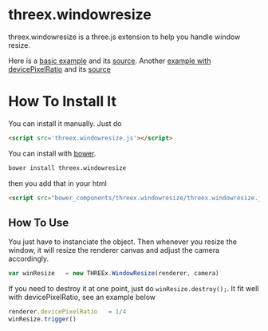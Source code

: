 threex.windowresize
===================

threex.windowresize is a three.js extension to help you handle window resize.

Here is a [basic example](http://jeromeetienne.github.io/threex.windowresize/examples/basic.html) and its [source](https://github.com/jeromeetienne/threex.windowresize/blob/master/examples/basic.html).
Another [example with devicePixelRatio](http://jeromeetienne.github.io/threex.windowresize/examples/devicepixelratio.html) and its [source](https://github.com/jeromeetienne/threex.windowresize/blob/master/examples/devicepixelratio.html)

How To Install It
=================

You can install it manually. Just do

```html
<script src='threex.windowresize.js'></script>
```

You can install with [bower](http://bower.io/).

```bash
bower install threex.windowresize
```

then you add that in your html

```html
<script src="bower_components/threex.windowresize/threex.windowresize.js"></script>
```

## How To Use

You just have to instanciate the object. Then whenever you resize the window,
it will resize the renderer canvas and adjust the camera accordingly.

```javascript
var winResize	= new THREEx.WindowResize(renderer, camera)
```

If you need to destroy it at one point, just do ```winResize.destroy();```.
It fit well with devicePixelRatio, see an example below

```javascript
renderer.devicePixelRatio	= 1/4
winResize.trigger()
```
